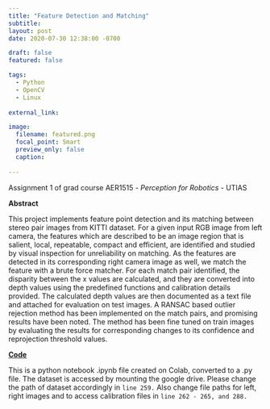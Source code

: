 ```yaml
---
title: "Feature Detection and Matching"
subtitle: 
layout: post
date: 2020-07-30 12:38:00 -0700

draft: false
featured: false

tags:
  - Python
  - OpenCV
  - Linux
  
external_link: 

image:
  filename: featured.png
  focal_point: Smart
  preview_only: false
  caption:  
 
---
```


Assignment 1 of grad course AER1515 - *Perception for Robotics* - UTIAS

**Abstract**

This project implements feature point detection and its matching between stereo pair images from KITTI
dataset. For a given input RGB image from left camera, the features which are described to be an image
region that is salient, local, repeatable, compact and efficient, are identified and studied by visual
inspection for unreliability on matching. As the features are detected in its corresponding right camera
image as well, we match the feature with a brute force matcher. For each match pair identified, the
disparity between the x values are calculated, and they are converted into depth values using the
predefined functions and calibration details provided. The calculated depth values are then documented
as a text file and attached for evaluation on test images. A RANSAC based outlier rejection method has
been implemented on the match pairs, and promising results have been noted. The method has been fine
tuned on train images by evaluating the results for corresponding changes to its confidence and
reprojection threshold values.

**[Code](https://github.com/smahesh2694/Feature-Detection-and-Matching---OpenCV)**

This is a python notebook .ipynb file created on Colab, converted to a .py file.
The dataset is accessed by mounting the google drive. Please change the path of dataset accordingly in ```line 259.```
Also change file paths for left, right images and to access calibration files in ```line 262 - 265, and 288.```
